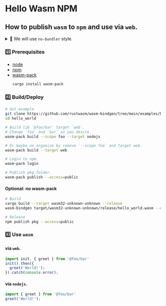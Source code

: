 # Hello Wasm NPM

## How to publish `wasm` to `npm` and use via `web`.

<details>
<summary>🚥 We will use <code>no-bundler</code> style.</summary>

### You have 2 options here

- `bundler` (default, support `webpack`)
- `no-bundler` (init before use).

We use [vite](https://vitejs.dev/guide/why.html) which is still has [Wasm bundle issue](https://github.com/vitejs/vite/issues/4551) so we tend to use `no-bundler` in the meantime to avoid its and to keep it simple (bundler free).

> 💡 For `bundler` via webpack go [here](https://rustwasm.github.io/docs/wasm-bindgen/examples/hello-world.html)

</details>

### 1️⃣ Prerequisites

- [node](https://nodejs.org/en/download/package-manager/#macos)
- [npm](https://www.npmjs.com/)
- [wasm-pack](https://rustwasm.github.io/wasm-pack/installer/)
  ```bash
  cargo install wasm-pack
  ```

### 2️⃣ Build/Deploy
```bash
# Get example
git clone https://github.com/rustwasm/wasm-bindgen/tree/main/examples/hello_world
cd hello_world

# Build lib `@foo/bar` target `web`.
# Change `foo` and `bar` as you desire.
wasm-pack build --scope foo --target nodejs

# Or maybe no organize by remove `--scope foo` and target web.
wasm-pack build --target web

# Login to npm.
wasm-pack login

# Publish pkg folder.
wasm-pack publish --access=public
```

#### Optional: no wasm-pack

```bash
# Build
cargo build --target wasm32-unknown-unknown --release
wasm-bindgen target/wasm32-unknown-unknown/release/hello_world.wasm --out-dir pkg --nodejs

# Release
npm publish pkg --access=public
```

### 3️⃣ Use `wasm`

#### via `web`.
```js
import init, { greet } from '@foo/bar'
init().then({
  greet('World!');
}).catch(console.error);
```

#### via `nodejs`.
```js
import { greet } from '@foo/bar'
greet('World!');
```

